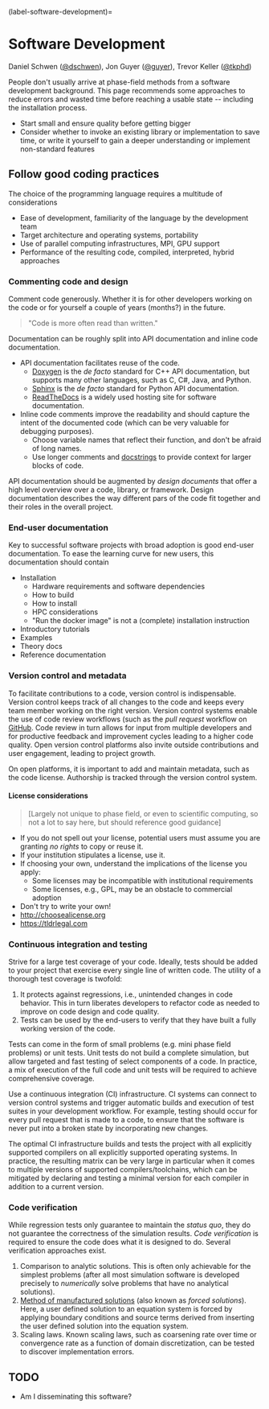 (label-software-development)=
# Software Development

Daniel Schwen ([@dschwen](https://github.com/dschwen)), Jon Guyer ([@guyer](https://github.com/guyer)), Trevor Keller ([@tkphd](https://github.com/tkphd))

People don't usually arrive at phase-field methods from a software development
background.  This page recommends some approaches to reduce errors and wasted
time before reaching a usable state -- including the installation process.

* Start small and ensure quality before getting bigger
* Consider whether to invoke an existing library or implementation to save
  time, or write it yourself to gain a deeper understanding or implement
  non-standard features

## Follow good coding practices

The choice of the programming language requires a multitude of considerations

* Ease of development, familiarity of the language by the development team
* Target architecture and operating systems, portability
* Use of parallel computing infrastructures, MPI, GPU support
* Performance of the resulting code, compiled, interpreted, hybrid approaches

### Commenting code and design

Comment code generously. Whether it is for other developers working on the code
or for yourself a couple of years (months?) in the future.

> "Code is more often read than written."

Documentation can be roughly split into API documentation and inline code documentation.

* API documentation facilitates reuse of the code.
  - [Doxygen](https://doxygen.nl/) is the _de facto_ standard for C++ API
    documentation, but supports many other languages, such as C, C#, Java,
    and Python.
  - [Sphinx](https://www.sphinx-doc.org/) is the _de facto_ standard for Python
    API documentation.
  - [ReadTheDocs](https://readthedocs.org/) is a widely used hosting site for
    software documentation.
* Inline code comments improve the readability and should capture the intent of
  the documented code (which can be very valuable for debugging purposes).
  - Choose variable names that reflect their function, and don't be afraid of
    long names.
  - Use longer comments and [docstrings](https://peps.python.org/pep-0257/) to
    provide context for larger blocks of code.

API documentation should be augmented by _design documents_ that offer a high
level overview over a code, library, or framework. Design documentation
describes the way different pars of the code fit together and their roles in
the overall project.

### End-user documentation

Key to successful software projects with broad adoption is good end-user
documentation. To ease the learning curve for new users, this documentation
should contain

* Installation
  - Hardware requirements and software dependencies
  - How to build
  - How to install
  - HPC considerations
  - "Run the docker image" is not a (complete) installation instruction
* Introductory tutorials
* Examples
* Theory docs
* Reference documentation

### Version control and metadata

To facilitate contributions to a code, version control is
indispensable. Version control keeps track of all changes to the code and keeps
every team member working on the right version. Version control systems enable
the use of code review workflows (such as the _pull request_ workflow on
[GitHub](https://github.com). Code review in turn allows for input from
multiple developers and for productive feedback and improvement cycles leading
to a higher code quality. Open version control platforms also invite outside
contributions and user engagement, leading to project growth.

On open platforms, it is important to add and maintain metadata, such as the
code license. Authorship is tracked through the version control system.

#### License considerations

> [Largely not unique to phase field, or even to scientific computing, so not a lot to say here, but should reference good guidance]

* If you do not spell out your license, potential users must assume you are
  granting _no rights_ to copy or reuse it.
* If your institution stipulates a license, use it.
* If choosing your own, understand the implications of the license you apply:
  - Some licenses may be incompatible with institutional requirements
  - Some licenses, e.g., GPL, may be an obstacle to commercial adoption
* Don't try to write your own!
* http://choosealicense.org
* https://tldrlegal.com

### Continuous integration and testing

Strive for a large test coverage of your code. Ideally, tests should be added
to your project that exercise every single line of written code. The utility of
a thorough test coverage is twofold:

1. It protects against regressions, i.e., unintended changes in code
   behavior. This in turn liberates developers to refactor code as needed to
   improve on code design and code quality.
2. Tests can be used by the end-users to verify that they have built a fully
   working version of the code.

Tests can come in the form of small problems (e.g. mini phase field problems)
or unit tests. Unit tests do not build a complete simulation, but allow
targeted and fast testing of select components of a code. In practice, a mix of
execution of the full code and unit tests will be required to achieve
comprehensive coverage.

Use a continuous integration (CI) infrastructure. CI systems can connect to
version control systems and trigger automatic builds and execution of test
suites in your development workflow. For example, testing should occur for
every pull request that is made to a code, to ensure that the software is never
put into a broken state by incorporating new changes.

The optimal CI infrastructure builds and tests the project with all explicitly
supported compilers on all explicitly supported operating systems. In practice,
the resulting matrix can be very large in particular when it comes to multiple
versions of supported compilers/toolchains, which can be mitigated by declaring
and testing a minimal version for each compiler in addition to a current
version.

### Code verification

While regression tests only guarantee to maintain the _status quo_, they do not
guarantee the correctness of the simulation results. _Code verification_ is
required to ensure the code does what it is designed to do. Several
verification approaches exist.

1. Comparison to analytic solutions. This is often only achievable for the
   simplest problems (after all most simulation software is developed precisely
   to _numerically_ solve problems that have no analytical solutions).
2. [Method of manufactured
   solutions](https://www.osti.gov/servlets/purl/759450-wLI4Ux/native/) (also
   known as _forced solutions_). Here, a user defined solution to an equation
   system is forced by applying boundary conditions and source terms derived
   from inserting the user defined solution into the equation system.
3. Scaling laws. Known scaling laws, such as coarsening rate over time or
   convergence rate as a function of domain discretization, can be tested to
   discover implementation errors.

## TODO

- Am I disseminating this software?
